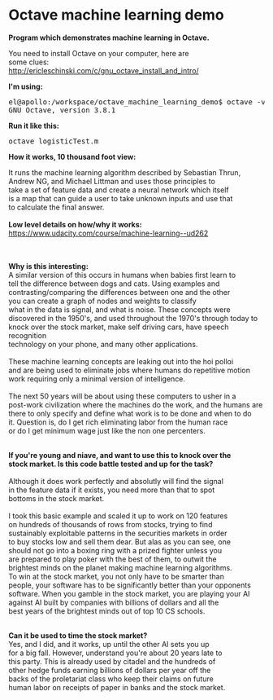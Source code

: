 # Octave machine learning demo

**Program which demonstrates machine learning in Octave.**

You need to install Octave on your computer, here are<br>
some clues:<br>
<a href="http://ericleschinski.com/c/gnu_octave_install_and_intro/">http://ericleschinski.com/c/gnu_octave_install_and_intro/</a>

<b>I'm using:</b>
<pre>el@apollo:/workspace/octave_machine_learning_demo$ octave -v 
GNU Octave, version 3.8.1
</pre>


<b>Run it like this:<br></b>

<pre>
octave logisticTest.m
</pre>

<b>How it works, 10 thousand foot view:<br></b>

It runs the machine learning algorithm described by Sebastian Thrun,<br>
Andrew NG, and Michael Littman and uses those principles to <br>
take a set of feature data and create a neural network which itself<br>
is a map that can guide a user to take unknown inputs and use that<br>
to calculate the final answer.<br>
<br>
<b>Low level details on how/why it works:</b>
<br>
<a href="https://www.udacity.com/course/machine-learning--ud262">https://www.udacity.com/course/machine-learning--ud262</a>

<br>
<br>
<b>Why is this interesting:</b><br>
A similar version of this occurs in humans when babies first learn to <br>
tell the difference between dogs and cats.  Using examples and <br>
contrasting/comparing the differences between one and the other<br>
you can create a graph of nodes and weights to classify <br>
what in the data is signal, and what is noise.  These concepts were<br>
discovered in the 1950's, and used throughout the 1970's through today to <br>
knock over the stock market, make self driving cars, have speech recognition<br>
technology on your phone, and many other applications.<br>
<br>
These machine learning concepts are leaking out into the hoi polloi<br>
and are being used to eliminate jobs where humans do repetitive motion<br>
work requiring only a minimal version of intelligence.<br>
<br>
The next 50 years will be about using these computers to usher in a<br>
post-work civilization where the machines do the work, and the humans are<br>
there to only specify and define what work is to be done and when to do<br>
it.   Question is, do I get rich eliminating labor from the human race <br>
or do I get minimum wage just like the non one percenters.<br><br>

<b>If you're young and niave, and want to use this to knock over the <br>
stock market. Is this code battle tested and up for the task?</b><br>
<br>
Although it does work perfectly and absolutly will find the signal<br>
in the feature data if it exists, you need more than that to spot<br>
bottoms in the stock market.<br>
<br>
I took this basic example and scaled it up to work on 120 features<br>
on hundreds of thousands of rows from stocks, trying to find <br>
sustainably exploitable patterns in the securities markets in order<br>
to buy stocks low and sell them dear.  But alas as you can see, one <br>
should not go into a boxing ring with a prized fighter unless you <br>
are prepared to play poker with the best of them, to outwit the<br>
brightest minds on the planet making machine learning algorithms.<br>
To win at the stock market, you not only have to be smarter than <br>
people, your software has to be significantly better than your opponents<br>
software.  When you gamble in the stock market, you are playing your AI <br>
against AI built by companies with billions of dollars and all the<br>
best years of the brightest minds out of top 10 CS schools.<br>
<br>


<b>Can it be used to time the stock market?</b><br>
Yes, and I did, and it works, up until the other AI sets you up<br>
for a big fall. However, understand you're about 20 years late to <br>
this party.  This is already used by citadel and the hundreds of <br>
other hedge funds earning billions of dollars per year off the <br>
backs of the proletariat class who keep their claims on future<br>
human labor on receipts of paper in banks and the stock market.<br>
<br>
<br>
<br>






